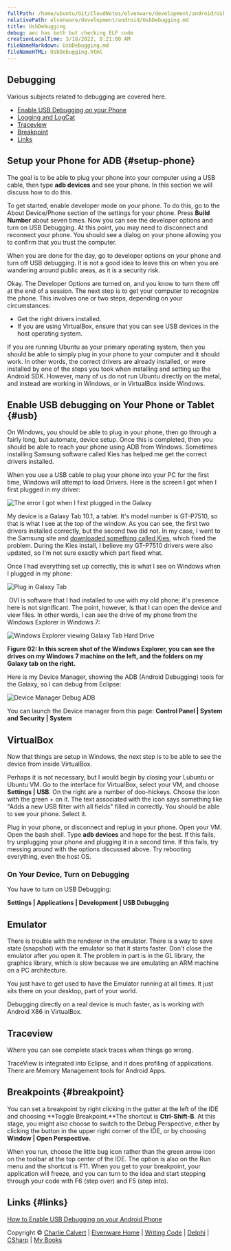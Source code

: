 ```yaml
---
fullPath: /home/ubuntu/Git/CloudNotes/elvenware/development/android/UsbDebugging.md
relativePath: elvenware/development/android/UsbDebugging.md
title: UsbDebugging
debug: aec has both but checking ELF code
creationLocalTime: 3/18/2022, 8:21:00 AM
fileNameMarkdown: UsbDebugging.md
fileNameHTML: UsbDebugging.html
---
```


<!-- toc -->
<!-- tocstop -->

Debugging
---------

Various subjects related to debugging are covered here.

-   [Enable USB Debugging on your Phone](#usb)
-   [Logging and LogCat](AndroidLogging.html)
-   [Traceview](#traceview)
-   [Breakpoint](#breakpoint)
-   [Links](#links)

## Setup your Phone for ADB {#setup-phone}

The goal is to be able to plug your phone into your computer using a USB cable, then type **adb devices** and see your phone. In this section we will discuss how to do this.

To get started, enable developer mode on your phone. To do this, go to the About Device/Phone section of the settings for your phone. Press **Build Number** about seven times. Now you can see the developer options and turn on USB Debugging. At this point, you may need to disconnect and reconnect your phone. You should see a dialog on your phone allowing you to confirm that you trust the computer.

When you are done for the day, go to developer options on your phone and turn off USB debugging. It is not a good idea to leave this on when you are wandering around public areas, as it is a security risk.

Okay. The Developer Options are turned on, and you know to turn them off at the end of a session. The next step is to get your computer to recognize the phone. This involves one or two steps, depending on your circumstances:

- Get the right drivers installed.
- If you are using VirtualBox, ensure that you can see USB devices in the host operating system.

If you are running Ubuntu as your primary operating system, then you should be able to simply plug in your phone to your computer and it should work. In other words, the correct drivers are already installed, or were installed by one of the steps you took when installing and setting up the Android SDK. However, many of us do not run Ubuntu directly on the metal, and instead are working in Windows, or in VirtualBox inside Windows.

Enable USB debugging on Your Phone or Tablet {#usb}
--------------------------------------------

On Windows, you should be able to plug in your phone, then go through a fairly long, but automate, device setup. Once this is completed, then you should be able to reach your phone using ADB from Windows. Sometimes installing Samsung software called Kies has helped me get the correct drivers installed.

When you use a USB cable to plug your phone into your PC for the first
time, Windows will attempt to load Drivers. Here is the screen I got
when I first plugged in my driver: 

![The error I got when I first plugged in the
Galaxy](images/InstallGalaxy.png)

My device is a Galaxy Tab 10.1, a tablet. It's model number is GT-P7510,
so that is what I see at the top of the window. As you can see, the
first two drivers installed correctly, but the second two did not. In my
case, I went to the Samsung site and [downloaded something called
Kies](http://www.samsung.com/us/support/downloads/GT-P7510MAVXAB), which
fixed the problem. During the Kies install, I believe my GT-P7510
drivers were also updated, so I'm not sure exactly which part fixed
what.

Once I had everything set up correctly, this is what I see on Windows
when I plugged in my phone:

![Plug in Galaxy Tab](images/PlugInGalaxy.png)

 OVI is software that I had installed to use with my old phone; it's
presence here is not significant. The point, however, is that I can open
the device and view files. In other words, I can see the drive of my
phone from the Windows Explorer in Windows 7:

![Windows Explorer viewing Galaxy Tab Hard
Drive](images/PlugInGalaxyWinExplorer.png)

**Figure 02: In this screen shot of the Windows Explorer, you can see
the drives on my Windows 7 machine on the left, and the folders on my
Galaxy tab on the right.**

Here is my Device Manager, showing the ADB (Android Debugging) tools for
the Galaxy, so I can debug from Eclipse:

![Device Manager Debug ADB](images/PlugInGalaxyDebug.png)

You can launch the Device manager from this page: **Control Panel |
System and Security | System**

## VirtualBox

Now that things are setup in Windows, the next step is to be able to see the device from inside VirtualBox.

Perhaps it is not necessary, but I would begin by closing your Lubuntu or Ubuntu VM. Go to the interface for VirtualBox, select your VM, and choose **Settings | USB**. On the right are a number of doo-hickeys. Choose the icon with the green + on it. The text associated with the icon says something like "Adds a new USB filter with all fields" filled in correctly. You should be able to see your phone. Select it.

Plug in your phone, or disconnect and replug in your phone. Open your VM. Open the bash shell. Type **adb devices** and hope for the best. If this fails, try unplugging your phone and plugging it in a second time. If this fails, try messing around with the options discussed above. Try rebooting everything, even the host OS.

### On Your Device, Turn on Debugging

You have to turn on USB Debugging:

**Settings | Applications | Development | USB Debugging**

Emulator
--------

There is trouble with the renderer in the emulator. There is a way to
save state (snapshot) with the emulator so that it starts faster. Don't
close the emulator after you open it. The problem in part is in the GL
library, the graphics library, which is slow because we are emulating an
ARM machine on a PC architecture.

You just have to get used to have the Emulator running at all times. It
just sits there on your desktop, part of your world.

Debugging directly on a real device is much faster, as is working with
Android X86 in VirtualBox.

Traceview
---------

Where you can see complete stack traces when things go wrong.

TraceView is integrated into Eclipse, and it does profiling of
applications. There are Memory Management tools for Android Apps. 

Breakpoints {#breakpoint}
-----------

You can set a breakpoint by right clicking in the gutter at the left of
the IDE and choosing **Toggle Breakpoint.**The shortcut is
**Ctrl-Shift-B**. At this stage, you might also choose to switch to the
Debug Perspective, either by clicking the button in the upper right
corner of the IDE, or by choosing **Window | Open Perspective.**

When you run, choose the little bug icon rather than the green arrow
icon on the toolbar at the top center of the IDE. The option is also on
the Run menu and the shortcut is F11. When you get to your breakpoint,
your application will freeze, and you can turn to the idea and start
stepping through your code with F6 (step over) and F5 (step into).

Links {#links}
-----

[How to Enable USB Debugging on your Android
Phone](http://www.groovypost.com/howto/mobile/how-to-enable-usb-debugging-android-phone/)

Copyright © [Charlie Calvert](../../index.html) | [Elvenware
Home](../../index.html) | [Writing Code](../index.html) |
[Delphi](../delphi/index.html) | [CSharp](../csharp/index.html) | [My
Books](../../books/index.html)
